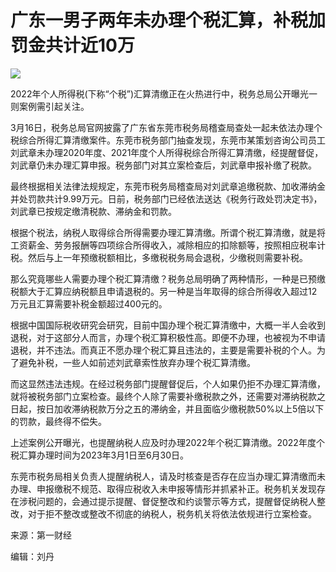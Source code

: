 # 广东一男子两年未办理个税汇算，补税加罚金共计近10万

![](https://inews.gtimg.com/om_bt/OrQB_ZEBp475nyFZQUQtidoNvGmYsoP8k_ajj34Rt5N5IAA/1000)

2022年个人所得税(下称“个税”)汇算清缴正在火热进行中，税务总局公开曝光一则案例需引起关注。

3月16日，税务总局官网披露了广东省东莞市税务局稽查局查处一起未依法办理个税综合所得汇算清缴案件。东莞市税务部门抽查发现，东莞市某策划咨询公司员工刘武章未办理2020年度、2021年度个人所得税综合所得汇算清缴，经提醒督促，刘武章仍未办理汇算申报。税务部门对其立案检查后，刘武章申报补缴了税款。

最终根据相关法律法规规定，东莞市税务局稽查局对刘武章追缴税款、加收滞纳金并处罚款共计9.99万元。日前，税务部门已经依法送达《税务行政处罚决定书》，刘武章已按规定缴清税款、滞纳金和罚款。

根据个税法，纳税人取得综合所得需要办理汇算清缴。所谓个税汇算清缴，就是将工资薪金、劳务报酬等四项综合所得收入，减除相应的扣除额等，按照相应税率计税。然后与上一年预缴税额相比，多缴税税务局会退税，少缴税则需要补税。

那么究竟哪些人需要办理个税汇算清缴？税务总局明确了两种情形，一种是已预缴税额大于汇算应纳税额且申请退税的。另一种是当年取得的综合所得收入超过12万元且汇算需要补税金额超过400元的。

根据中国国际税收研究会研究，目前中国办理个税汇算清缴中，大概一半人会收到退税，对于这部分人而言，办理个税汇算积极性高。即便不办理，也被视为不申请退税，并不违法。而真正不愿办理个税汇算且违法的，主要是需要补税的个人。为了避免补税，一些人如前述刘武章索性放弃办理个税汇算清缴。

而这显然违法违规。在经过税务部门提醒督促后，个人如果仍拒不办理汇算清缴，就将被税务部门立案检查。最终个人除了需要补缴税款之外，还需要对滞纳税款之日起，按日加收滞纳税款万分之五的滞纳金，并且面临少缴税款50%以上5倍以下的罚款，最终得不偿失。

上述案例公开曝光，也提醒纳税人应及时办理2022年个税汇算清缴。2022年度个税汇算办理时间为2023年3月1日至6月30日。

东莞市税务局相关负责人提醒纳税人，请及时核查是否存在应当办理汇算清缴而未办理、申报缴税不规范、取得应税收入未申报等情形并抓紧补正。税务机关发现存在涉税问题的，会通过提示提醒、督促整改和约谈警示等方式，提醒督促纳税人整改，对于拒不整改或整改不彻底的纳税人，税务机关将依法依规进行立案检查。

来源：第一财经

编辑：刘丹

